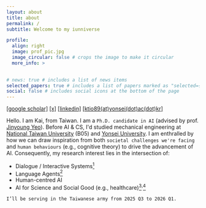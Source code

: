 ```yaml
---
layout: about
title: about
permalink: /
subtitle: Welcome to my iunniverse

profile:
  align: right
  image: prof_pic.jpg
  image_circular: false # crops the image to make it circular
  more_info: >
    

# news: true # includes a list of news items
selected_papers: true # includes a list of papers marked as "selected={true}"
social: false # includes social icons at the bottom of the page
---
```

[[google scholar]](https://scholar.google.com/citations?user=xF6qLHsAAAAJ&hl=en)  [[x]](https://x.com/kaiiunnong)  [[linkedin]](https://www.linkedin.com/in/ktio89/) [[​ktio89(at)yonsei(dot)ac(dot)kr]](https://ktio89.github.io/)

Hello. I am Kai, from Taiwan. I am a `Ph.D. candidate in AI` (advised by prof. [Jinyoung Yeo](https://jinyeo.weebly.com/)). ​​Before AI & CS, I'd studied mechanical engineering at [National Taiwan University](https://www.ntu.edu.tw/english/about/about.html) (B05) and [Yonsei University](https://www.yonsei.ac.kr/en_sc/index.jsp).
I am enthralled by how we can draw inspiration from both `societal challenges we're facing` and `human behaviours` (e.g., cognitive theory) to drive the advancement of AI. Consequently, my research interest lies in the intersection of:
- Dialogue / Interactive Systems[<sup>1</sup>](https://arxiv.org/abs/2406.10996)
- Language Agents[<sup>2</sup>](https://arxiv.org/abs/2410.13232)
- Human-centred AI 
- AI for Science and Social Good (e.g., healthcare)[<sup>3</sup>](https://arxiv.org/abs/2312.07399)<sup>,</sup>[<sup>4</sup>](https://iovs.arvojournals.org/article.aspx?articleid=2793342)

`I’ll be serving in the Taiwanese army from 2025 Q3 to 2026 Q1.`
